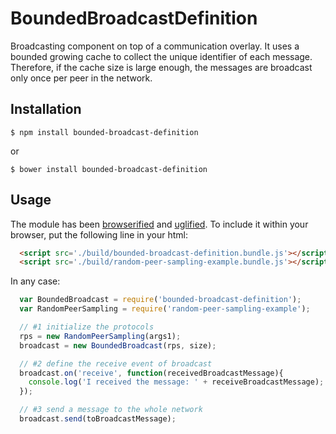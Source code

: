 # BoundedBroadcastDefinition

Broadcasting component on top of a communication overlay. It uses a bounded
growing cache to collect the unique identifier of each message. Therefore, if
the cache size is large enough, the messages are broadcast only once per peer in
the network.

## Installation

```
$ npm install bounded-broadcast-definition
```
or
```
$ bower install bounded-broadcast-definition
```

## Usage

The module has been [browserified](http://browserify.org) and
[uglified](https://github.com/mishoo/UglifyJS). To include it within your
browser, put the following line in your html:
```html
  <script src='./build/bounded-broadcast-definition.bundle.js'></script>
  <script src='./build/random-peer-sampling-example.bundle.js'></script>
```

In any case:
```javascript
  var BoundedBroadcast = require('bounded-broadcast-definition');
  var RandomPeerSampling = require('random-peer-sampling-example');

  // #1 initialize the protocols
  rps = new RandomPeerSampling(args1);
  broadcast = new BoundedBroadcast(rps, size);

  // #2 define the receive event of broadcast
  broadcast.on('receive', function(receivedBroadcastMessage){
    console.log('I received the message: ' + receiveBroadcastMessage);
  });

  // #3 send a message to the whole network
  broadcast.send(toBroadcastMessage);
```
